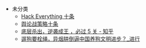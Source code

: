 +   未分类
    +   [Hack Everything 十条](docs/hack-everything-10.md)
    +   [舆论战策略十条](docs/pub-opin-war.md)
    +   [底层杀出，逆袭成王 ，必过 5 关 - 知乎](docs/%E5%BA%95%E5%B1%82%E6%9D%80%E5%87%BA%EF%BC%8C%E9%80%86%E8%A2%AD%E6%88%90%E7%8E%8B-%EF%BC%8C%E5%BF%85%E8%BF%87-5-%E5%85%B3---%E7%9F%A5%E4%B9%8E.md)
    +   [遛狗要栓绳，异烟肼倒逼中国养狗文明进步？_进行](docs/%E9%81%9B%E7%8B%97%E8%A6%81%E6%A0%93%E7%BB%B3%EF%BC%8C%E5%BC%82%E7%83%9F%E8%82%BC%E5%80%92%E9%80%BC%E4%B8%AD%E5%9B%BD%E5%85%BB%E7%8B%97%E6%96%87%E6%98%8E%E8%BF%9B%E6%AD%A5%EF%BC%9F_%E8%BF%9B%E8%A1%8C.md)
